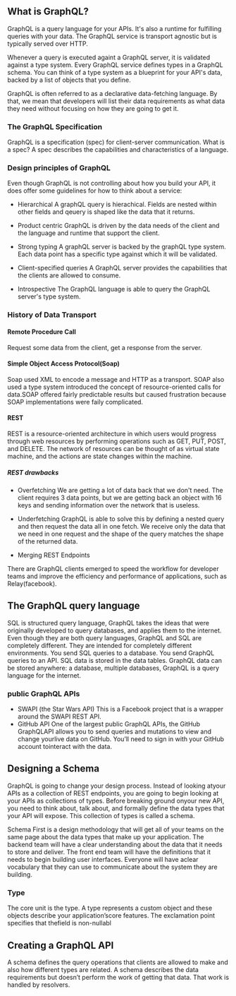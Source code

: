 ## What is GraphQL?

GraphQL is a query language for your APIs. It's also a runtime for fulfilling queries with your data. The GraphQL service is transport agnostic but is typically served over HTTP.

Whenever a query is executed againt a GraphQL server, it is validated against a type system. Every GraphQL service defines types in a GraphQL schema. You can think of a type system as a blueprint for your API's data, backed by a list of objects that you define.

GraphQL is often referred to as a declarative data-fetching language. By that, we mean that developers will list their data requirements as what data they need without focusing on how they are going to get it.

### The GraphQL Specification

GraphQL is a specification (spec) for client-server communication. What is a spec? A spec describes the capabilities and characteristics of a language.

### Design principles of GraphQL

Even though GraphQL is not controlling about how you build your API, it does offer some guidelines for how to think about a service:

- Hierarchical
  A graphQL query is hierachical. Fields are nested within other fields and qeuery is shaped like the data that it returns.

- Product centric
  GraphQL is driven by the data needs of the client and the language and runtime that support the client.

- Strong typing
  A graphQL server is backed by the graphQL type system. Each data point has a specific type against which it will be validated.

- Client-specified queries
  A GraphQL server provides the capabilities that the clients are allowed to consume.

- Introspective
  The GraphQL language is able to query the GraphQL server's type system.

### History of Data Transport

#### Remote Procedure Call

Request some data from the client, get a response from the server.

#### Simple Object Access Protocol(Soap)

Soap used XML to encode a message and HTTP as a transport. SOAP also used a type system introduced the concept of resource-oriented calls for data.SOAP offered fairly predictable results but caused frustration because SOAP implementations were faily complicated.

#### REST

REST is a resource-oriented architecture in which users would progress through web resources by performing operations such as GET, PUT, POST, and DELETE. The network of resources can be thought of as virtual state machine, and the actions are state changes within the machine.

##### REST drawbacks

- Overfetching
  We are getting a lot of data back that we don't need. The client requires 3 data points, but we are getting back an object with 16 keys and sending information over the network that is useless.

- Underfetching
  GraphQL is able to solve this by defining a nested query and then request the data all in one fetch. We receive only the data that we need in one request and the shape of the query matches the shape of the returned data.

- Merging REST Endpoints

There are GraphQL clients emerged to speed the workflow for developer teams and improve the efficiency and performance of applications, such as Relay(facebook).

## The GraphQL query language

SQL is structured query language, GraphQL takes the ideas that were originally developed to query databases, and applies them to the internet. Even though they are both query languages, GraphQL and SQL are completely different. They are intended for completely different environments. You send SQL queries to a database. You send GraphQL queries to an API. SQL data is stored in the data tables. GraphQL data can be stored anywhere: a database, multiple databases, GraphQL is a query language for the internet.

### public GraphQL APIs

- SWAPI (the Star Wars API)
  This is a Facebook project that is a wrapper around the SWAPI REST API.
- GitHub API
  One of the largest public GraphQL APIs, the GitHub GraphQLAPI allows you to send queries and mutations to view and change yourlive data on GitHub. You’ll need to sign in with your GitHub account tointeract with the data.

## Designing a Schema

GraphQL is going to change your design process. Instead of looking atyour APIs as a collection of REST endpoints, you are going to begin looking at your APIs as collections of types. Before breaking ground onyour new API, you need to think about, talk about, and formally define the data types that your API will expose. This collection of types is called a schema.

Schema First is a design methodology that will get all of your teams on the same page about the data types that make up your application. The backend team will have a clear understanding about the data that it needs to store and deliver. The front end team will have the definitions that it needs to begin building user interfaces. Everyone will have aclear vocabulary that they can use to communicate about the system they are building.

### Type

The core unit is the type. A type represents a custom object and these objects describe your application’score features.
The exclamation point specifies that thefield is non-nullabl

## Creating a GraphQL API

A schema defines the query operations that clients are allowed to make and also how different types are related. A schema describes the data requirements but doesn’t perform the work of getting that data. That work is handled by resolvers.
